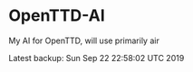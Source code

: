 # OpenTTD-AI
My AI for OpenTTD, will use primarily air

Latest backup: Sun Sep 22 22:58:02 UTC 2019
